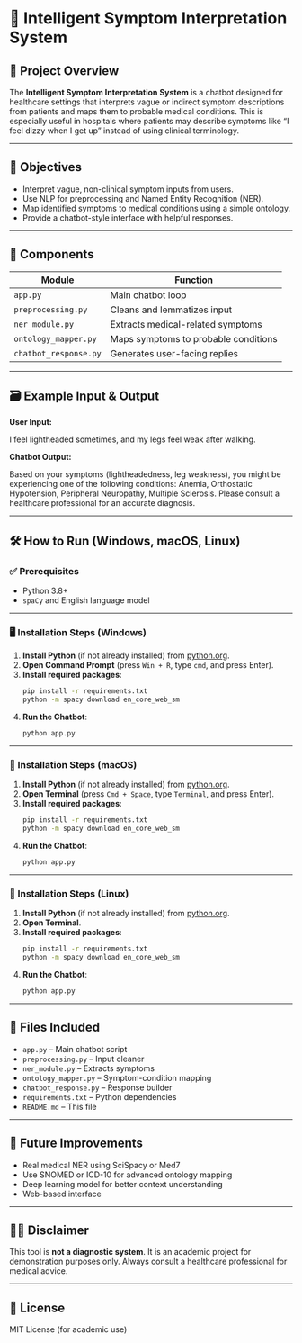 # 🧠 Intelligent Symptom Interpretation System

## 📘 Project Overview
The **Intelligent Symptom Interpretation System** is a chatbot designed for healthcare settings that interprets vague or indirect symptom descriptions from patients and maps them to probable medical conditions. This is especially useful in hospitals where patients may describe symptoms like “I feel dizzy when I get up” instead of using clinical terminology.

---

## 🎯 Objectives
- Interpret vague, non-clinical symptom inputs from users.
- Use NLP for preprocessing and Named Entity Recognition (NER).
- Map identified symptoms to medical conditions using a simple ontology.
- Provide a chatbot-style interface with helpful responses.

---

## 🧩 Components
| Module | Function |
|--------|----------|
| `app.py` | Main chatbot loop |
| `preprocessing.py` | Cleans and lemmatizes input |
| `ner_module.py` | Extracts medical-related symptoms |
| `ontology_mapper.py` | Maps symptoms to probable conditions |
| `chatbot_response.py` | Generates user-facing replies |

---

## 🗃 Example Input & Output

**User Input:**

I feel lightheaded sometimes, and my legs feel weak after walking.

**Chatbot Output:**

Based on your symptoms (lightheadedness, leg weakness), you might be experiencing one of the following conditions: Anemia, Orthostatic Hypotension, Peripheral Neuropathy, Multiple Sclerosis. Please consult a healthcare professional for an accurate diagnosis.


---

## 🛠 How to Run (Windows, macOS, Linux)

### ✅ Prerequisites
- Python 3.8+
- `spaCy` and English language model

---

### 🖥 Installation Steps (Windows)

1. **Install Python** (if not already installed) from [python.org](https://www.python.org/downloads/).
2. **Open Command Prompt** (press `Win + R`, type `cmd`, and press Enter).
3. **Install required packages**:
    ```bash
    pip install -r requirements.txt
    python -m spacy download en_core_web_sm
    ```
4. **Run the Chatbot**:
    ```bash
    python app.py
    ```

---

### 🍏 Installation Steps (macOS)

1. **Install Python** (if not already installed) from [python.org](https://www.python.org/downloads/).
2. **Open Terminal** (press `Cmd + Space`, type `Terminal`, and press Enter).
3. **Install required packages**:
    ```bash
    pip install -r requirements.txt
    python -m spacy download en_core_web_sm
    ```
4. **Run the Chatbot**:
    ```bash
    python app.py
    ```

---

### 🐧 Installation Steps (Linux)

1. **Install Python** (if not already installed) from [python.org](https://www.python.org/downloads/).
2. **Open Terminal**.
3. **Install required packages**:
    ```bash
    pip install -r requirements.txt
    python -m spacy download en_core_web_sm
    ```
4. **Run the Chatbot**:
    ```bash
    python app.py
    ```

---

## 📂 Files Included
- `app.py` – Main chatbot script
- `preprocessing.py` – Input cleaner
- `ner_module.py` – Extracts symptoms
- `ontology_mapper.py` – Symptom-condition mapping
- `chatbot_response.py` – Response builder
- `requirements.txt` – Python dependencies
- `README.md` – This file

---

## 🧠 Future Improvements
- Real medical NER using SciSpacy or Med7
- Use SNOMED or ICD-10 for advanced ontology mapping
- Deep learning model for better context understanding
- Web-based interface

---

## 👨‍⚕️ Disclaimer
This tool is **not a diagnostic system**. It is an academic project for demonstration purposes only. Always consult a healthcare professional for medical advice.

---

## 📜 License
MIT License (for academic use)
